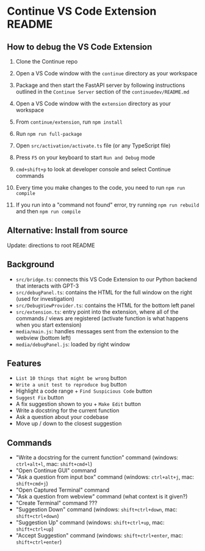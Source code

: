 # Continue VS Code Extension README

## How to debug the VS Code Extension

1. Clone the Continue repo

2. Open a VS Code window with the `continue` directory as your workspace

3. Package and then start the FastAPI server by following instructions outlined in the `Continue Server` section of the `continuedev/README.md`

4. Open a VS Code window with the `extension` directory as your workspace

5. From `continue/extension`, run `npm install`

6. Run `npm run full-package`

7. Open `src/activation/activate.ts` file (or any TypeScript file)

8. Press `F5` on your keyboard to start `Run and Debug` mode

9. `cmd+shift+p` to look at developer console and select Continue commands

10. Every time you make changes to the code, you need to run `npm run compile`

11. If you run into a "command not found" error, try running `npm run rebuild` and then `npm run compile`

## Alternative: Install from source

Update: directions to root README

## Background

- `src/bridge.ts`: connects this VS Code Extension to our Python backend that interacts with GPT-3
- `src/debugPanel.ts`: contains the HTML for the full window on the right (used for investigation)
- `src/DebugViewProvider.ts`: contains the HTML for the bottom left panel
- `src/extension.ts`: entry point into the extension, where all of the commands / views are registered (activate function is what happens when you start extension)
- `media/main.js`: handles messages sent from the extension to the webview (bottom left)
- `media/debugPanel.js`: loaded by right window

## Features

- `List 10 things that might be wrong` button
- `Write a unit test to reproduce bug` button
- Highlight a code range + `Find Suspicious Code` button
- `Suggest Fix` button
- A fix suggestion shown to you + `Make Edit` button
- Write a docstring for the current function
- Ask a question about your codebase
- Move up / down to the closest suggestion

## Commands

- "Write a docstring for the current function" command (windows: `ctrl+alt+l`, mac: `shift+cmd+l`)
- "Open Continue GUI" command
- "Ask a question from input box" command (windows: `ctrl+alt+j`, mac: `shift+cmd+j`)
- "Open Captured Terminal" command
- "Ask a question from webview" command (what context is it given?)
- "Create Terminal" command ???
- "Suggestion Down" command (windows: `shift+ctrl+down`, mac: `shift+ctrl+down`)
- "Suggestion Up" command (windows: `shift+ctrl+up`, mac: `shift+ctrl+up`)
- "Accept Suggestion" command (windows: `shift+ctrl+enter`, mac: `shift+ctrl+enter`)
